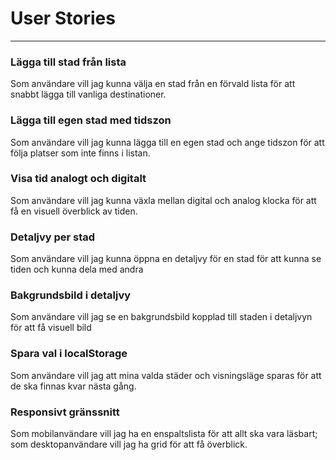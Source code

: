 # User Stories

---

### Lägga till stad från lista

Som användare vill jag kunna välja en stad från en förvald lista för att snabbt lägga till vanliga destinationer.


### Lägga till egen stad med tidszon

Som användare vill jag kunna lägga till en egen stad och ange tidszon för att följa platser som inte finns i listan.


### Visa tid analogt och digitalt

Som användare vill jag kunna växla mellan digital och analog klocka för att få en visuell överblick av tiden.



### Detaljvy per stad 

Som användare vill jag kunna öppna en detaljvy för en stad för att kunna se tiden och kunna dela med andra



### Bakgrundsbild i detaljvy

Som användare vill jag se en bakgrundsbild kopplad till staden i detaljvyn för att få visuell bild


### Spara val i localStorage

Som användare vill jag att mina valda städer och visningsläge sparas för att de ska finnas kvar nästa gång.



### Responsivt gränssnitt

Som mobilanvändare vill jag ha en enspaltslista för att allt ska vara läsbart; som desktopanvändare vill jag ha grid för att få överblick.
